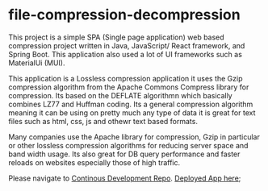 # file-compression-decompression
This project is a simple SPA (Single page application) web based compression project written in Java, JavaScript/ React framework, and Spring Boot. This application also used a lot of UI frameworks such as MaterialUi (MUI).

This application is a Lossless compression application it uses the Gzip compression algorithm from the Apache Commons Compress library for compression. Its based on the DEFLATE algorithmn which basically combines LZ77 and Huffman coding. Its a general compression algorithm meaning it can be using on pretty much any type of  data it is great for text files such as html, css, js and othewr text based formats.

Many companies use the  Apache library for compression, Gzip in particular or other lossless compression algorithms for reducing server space and band width usage. Its also great for DB query performance and faster reloads on websites especially those of high traffic. 


Please navigate to [Continous Development Repo](https://github.com/LatrellPage/file-compression-decompressionV2). [Deployed App here](https://file-compression-app-n-java-90927f0683b7.herokuapp.com/);
